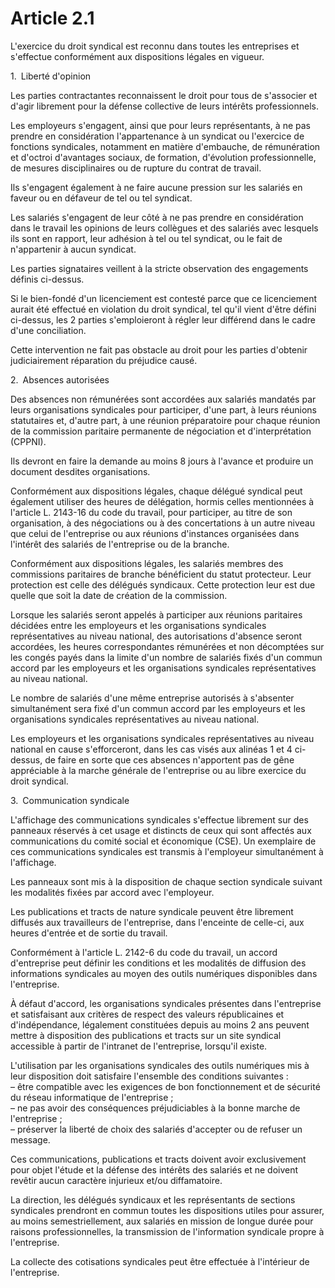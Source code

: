 # Article 2.1

L'exercice du droit syndical est reconnu dans toutes les entreprises et s'effectue conformément aux dispositions légales en vigueur.

1. Liberté d'opinion

Les parties contractantes reconnaissent le droit pour tous de s'associer et d'agir librement pour la défense collective de leurs intérêts professionnels.

Les employeurs s'engagent, ainsi que pour leurs représentants, à ne pas prendre en considération l'appartenance à un syndicat ou l'exercice de fonctions syndicales, notamment en matière d'embauche, de rémunération et d'octroi d'avantages sociaux, de formation, d'évolution professionnelle, de mesures disciplinaires ou de rupture du contrat de travail.

Ils s'engagent également à ne faire aucune pression sur les salariés en faveur ou en défaveur de tel ou tel syndicat.

Les salariés s'engagent de leur côté à ne pas prendre en considération dans le travail les opinions de leurs collègues et des salariés avec lesquels ils sont en rapport, leur adhésion à tel ou tel syndicat, ou le fait de n'appartenir à aucun syndicat.

Les parties signataires veillent à la stricte observation des engagements définis ci-dessus.

Si le bien-fondé d'un licenciement est contesté parce que ce licenciement aurait été effectué en violation du droit syndical, tel qu'il vient d'être défini ci-dessus, les 2 parties s'emploieront à régler leur différend dans le cadre d'une conciliation.

Cette intervention ne fait pas obstacle au droit pour les parties d'obtenir judiciairement réparation du préjudice causé.

2. Absences autorisées

Des absences non rémunérées sont accordées aux salariés mandatés par leurs organisations syndicales pour participer, d'une part, à leurs réunions statutaires et, d'autre part, à une réunion préparatoire pour chaque réunion de la commission paritaire permanente de négociation et d'interprétation (CPPNI).

Ils devront en faire la demande au moins 8 jours à l'avance et produire un document desdites organisations.

Conformément aux dispositions légales, chaque délégué syndical peut également utiliser des heures de délégation, hormis celles mentionnées à l'article L. 2143-16 du code du travail, pour participer, au titre de son organisation, à des négociations ou à des concertations à un autre niveau que celui de l'entreprise ou aux réunions d'instances organisées dans l'intérêt des salariés de l'entreprise ou de la branche.

Conformément aux dispositions légales, les salariés membres des commissions paritaires de branche bénéficient du statut protecteur. Leur protection est celle des délégués syndicaux. Cette protection leur est due quelle que soit la date de création de la commission.

Lorsque les salariés seront appelés à participer aux réunions paritaires décidées entre les employeurs et les organisations syndicales représentatives au niveau national, des autorisations d'absence seront accordées, les heures correspondantes rémunérées et non décomptées sur les congés payés dans la limite d'un nombre de salariés fixés d'un commun accord par les employeurs et les organisations syndicales représentatives au niveau national.

Le nombre de salariés d'une même entreprise autorisés à s'absenter simultanément sera fixé d'un commun accord par les employeurs et les organisations syndicales représentatives au niveau national.

Les employeurs et les organisations syndicales représentatives au niveau national en cause s'efforceront, dans les cas visés aux alinéas 1 et 4 ci-dessus, de faire en sorte que ces absences n'apportent pas de gêne appréciable à la marche générale de l'entreprise ou au libre exercice du droit syndical.

3. Communication syndicale

L'affichage des communications syndicales s'effectue librement sur des panneaux réservés à cet usage et distincts de ceux qui sont affectés aux communications du comité social et économique (CSE). Un exemplaire de ces communications syndicales est transmis à l'employeur simultanément à l'affichage.

Les panneaux sont mis à la disposition de chaque section syndicale suivant les modalités fixées par accord avec l'employeur.

Les publications et tracts de nature syndicale peuvent être librement diffusés aux travailleurs de l'entreprise, dans l'enceinte de celle-ci, aux heures d'entrée et de sortie du travail.

Conformément à l'article L. 2142-6 du code du travail, un accord d'entreprise peut définir les conditions et les modalités de diffusion des informations syndicales au moyen des outils numériques disponibles dans l'entreprise.

À défaut d'accord, les organisations syndicales présentes dans l'entreprise et satisfaisant aux critères de respect des valeurs républicaines et d'indépendance, légalement constituées depuis au moins 2 ans peuvent mettre à disposition des publications et tracts sur un site syndical accessible à partir de l'intranet de l'entreprise, lorsqu'il existe.

L'utilisation par les organisations syndicales des outils numériques mis à leur disposition doit satisfaire l'ensemble des conditions suivantes :  
 – être compatible avec les exigences de bon fonctionnement et de sécurité du réseau informatique de l'entreprise ;  
 – ne pas avoir des conséquences préjudiciables à la bonne marche de l'entreprise ;  
 – préserver la liberté de choix des salariés d'accepter ou de refuser un message.

Ces communications, publications et tracts doivent avoir exclusivement pour objet l'étude et la défense des intérêts des salariés et ne doivent revêtir aucun caractère injurieux et/ou diffamatoire.

La direction, les délégués syndicaux et les représentants de sections syndicales prendront en commun toutes les dispositions utiles pour assurer, au moins semestriellement, aux salariés en mission de longue durée pour raisons professionnelles, la transmission de l'information syndicale propre à l'entreprise.

La collecte des cotisations syndicales peut être effectuée à l'intérieur de l'entreprise.

